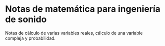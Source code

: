 # Notas de matemática para ingeniería de sonido

Notas de cálculo de varias variables reales, cálculo de una variable compleja y probabilidad.